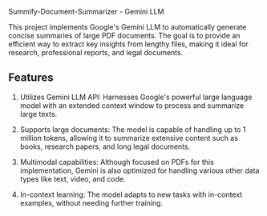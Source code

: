 
Summify-Document-Summarizer - Gemini LLM


This project implements Google's Gemini LLM to automatically generate concise summaries of large PDF documents. The goal is to provide an efficient way to extract key insights from lengthy files, making it ideal for research, professional reports, and legal documents.


## Features

  1) Utilizes Gemini LLM API: Harnesses Google's powerful large language model with an extended context window to process and summarize large texts.

2) Supports large documents: The model is capable of handling up to 1 million tokens, allowing it to summarize extensive content such as books, research papers, and long legal documents.

3) Multimodal capabilities: Although focused on PDFs for this implementation, Gemini is also optimized for handling various other data types like text, video, and code.

4) In-context learning: The model adapts to new tasks with in-context examples, without needing further training.
